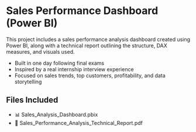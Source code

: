 # Sales Performance Dashboard (Power BI)

This project includes a sales performance analysis dashboard created using Power BI, along with a technical report outlining the structure, DAX measures, and visuals used.

- Built in one day following final exams
- Inspired by a real internship interview experience
- Focused on sales trends, top customers, profitability, and data storytelling

## Files Included
- 📊 Sales_Analysis_Dashboard.pbix
- 📄 Sales_Performance_Analysis_Technical_Report.pdf
